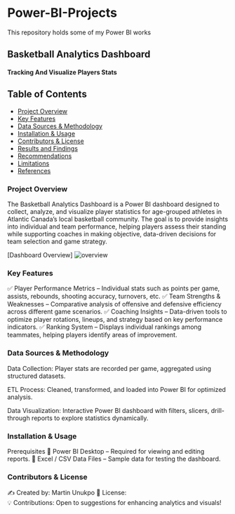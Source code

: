 # Power-BI-Projects
This repository holds some of my Power BI works

## Basketball Analytics Dashboard
#### Tracking And Visualize Players Stats


## Table of Contents
- [Project Overview](#project-overview)
- [Key Features](#key-features)
- [Data Sources & Methodology](#data-sources-and-methodology)
- [Installation & Usage](#installation-and-usage)
- [Contributors & License](#contributors-and-license)
- [Results and Findings](#results-and-findings)
- [Recommendations](#recommendations)
- [Limitations](#limitations)
- [References](#references)

### **Project Overview** 
The Basketball Analytics Dashboard is a Power BI dashboard designed to collect, analyze, and visualize player statistics for age-grouped athletes in Atlantic Canada’s local basketball community. The goal is to provide insights into individual and team performance, helping players assess their standing while supporting coaches in making objective, data-driven decisions for team selection and game strategy. 

[Dashboard Overview]
![overview](https://github.com/user-attachments/assets/9cae42fd-24da-4782-97ff-38fe595b9f86)

### **Key Features**

✅ Player Performance Metrics – Individual stats such as points per game, assists, rebounds, shooting accuracy, turnovers, etc. 
✅ Team Strengths & Weaknesses – Comparative analysis of offensive and defensive efficiency across different game scenarios. 
✅ Coaching Insights – Data-driven tools to optimize player rotations, lineups, and strategy based on key performance indicators. 
✅ Ranking System – Displays individual rankings among teammates, helping players identify areas of improvement.


### **Data Sources & Methodology**
Data Collection: Player stats are recorded per game, aggregated using structured datasets.

ETL Process: Cleaned, transformed, and loaded into Power BI for optimized analysis.

Data Visualization: Interactive Power BI dashboard with filters, slicers, drill-through reports to explore statistics dynamically.


### **Installation & Usage**

Prerequisites
🔹 Power BI Desktop – Required for viewing and editing reports. 
🔹 Excel / CSV Data Files – Sample data for testing the dashboard.


### **Contributors & License**

✍️ Created by: Martin Unukpo 
🔹 License:  
💡 Contributions: Open to suggestions for enhancing analytics and visuals!
